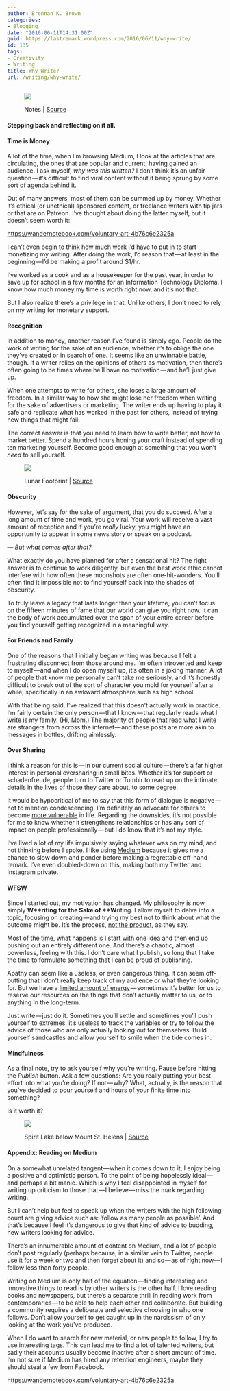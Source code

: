 ```yaml
---
author: Brennan K. Brown
categories:
- Blogging
date: "2016-06-11T14:31:00Z"
guid: https://lastremark.wordpress.com/2016/06/11/why-write/
id: 135
tags:
- Creativity
- Writing
title: Why Write?
url: /writing/why-write/
---
```


<figure class="wp-caption">

<img data-width="2800" data-height="1867" src="https://cdn-images-1.medium.com/max/2560/1*Fcdgb824Hz5dYn0ezM6-PA.jpeg" /> <figcaption class="wp-caption-text">Notes | <a href="https://www.flickr.com/photos/freddyfromutah/4424199420" target="_blank" rel="noopener noreferrer">Source</a></figcaption></figure>

#### Stepping back and reflecting on it all.

#### Time is Money

<span>A</span> lot of the time, when I’m browsing Medium, I look at the articles that are circulating, the ones that are popular and current, having gained an audience. I ask myself, _why was this written?_ I don’t think it’s an unfair question — it’s difficult to find viral content without it being sprung by some sort of agenda behind it.

Out of many answers, most of them can be summed up by money. Whether it’s ethical (or unethical) sponsored content, or freelance writers with tip jars or that are on Patreon. I’ve thought about doing the latter myself, but it doesn’t seem worth it:

<https://wandernotebook.com/voluntary-art-4b76c6e2325a>

<!--more-->

I can’t even begin to think how much work I’d have to put in to start monetizing my writing. After doing the work, I’d reason that — at least in the beginning — I’d be making a profit around \$1/hr.

I’ve worked as a cook and as a housekeeper for the past year, in order to save up for school in a few months for an Information Technology Diploma. I know how much money my time is worth right now, and it’s not that.

But I also realize there’s a privilege in that. Unlike others, I don’t need to rely on my writing for monetary support.

#### Recognition

<span>In</span> addition to money, another reason I’ve found is simply ego. People do the work of writing for the sake of an audience, whether it’s to oblige the one they’ve created or in search of one. It seems like an unwinnable battle, though. If a writer relies on the opinions of others as motivation, then there’s often going to be times where he’ll have no motivation — and he’ll just give up.

When one attempts to write for others, she loses a large amount of freedom. In a similar way to how she might lose her freedom when writing for the sake of advertisers or marketing. The writer ends up having to play it safe and replicate what has worked in the past for others, instead of trying new things that might fail.

The correct answer is that you need to learn how to write better, not how to market better. Spend a hundred hours honing your craft instead of spending ten marketing yourself. Become good enough at something that you won’t _need_ to sell yourself.

<figure class="wp-caption">

<img data-width="2349" data-height="2363" src="https://cdn-images-1.medium.com/max/600/1*p767qNQgDW0nJGNZhxNZMg.jpeg" /> <figcaption class="wp-caption-text">Lunar Footprint | <a href="https://en.wikipedia.org/wiki/Buzz_Aldrin#/media/File:Apollo_11_bootprint.jpg" target="_blank" rel="noopener noreferrer">Source</a></figcaption></figure>

#### Obscurity

However, let’s say for the sake of argument, that you do succeed. After a long amount of time and work, you go viral. Your work will receive a vast amount of reception and if you’re _really_ lucky, you might have an opportunity to appear in some news story or speak on a podcast.

_— But what comes after that?_

What exactly do you have planned for after a sensational hit? The right answer is to continue to work diligently, but even the best work ethic cannot interfere with how often these moonshots are often one-hit-wonders. You’ll often find it impossible not to find yourself back into the shades of obscurity.

To truly leave a legacy that lasts longer than your lifetime, you can’t focus on the fifteen minutes of fame that our world can give you right now. It can the body of work accumulated over the span of your entire career before you find yourself getting recognized in a meaningful way.

#### For Friends and Family

<span>O</span>ne of the reasons that I initially began writing was because I felt a frustrating disconnect from those around me. I’m often introverted and keep to myself — and when I do open myself up, it’s often in a joking manner. A lot of people that know me personally can’t take me seriously, and it’s honestly difficult to break out of the sort of character you mold for yourself after a while, specifically in an awkward atmosphere such as high school.

With that being said, I’ve realized that this doesn’t actually work in practice. I’m fairly certain the only person — that I know — that regularly reads what I write is my family. (Hi, Mom.) The majority of people that read what I write are strangers from across the internet — and these posts are more akin to messages in bottles, drifting aimlessly.

#### Over Sharing

I think a reason for this is — in our current social culture — there’s a far higher interest in personal oversharing in small bites. Whether it’s for support or schadenfreude, people turn to Twitter or Tumblr to read up on the intimate details in the lives of those they care about, to some degree.

It would be hypocritical of me to say that this form of dialogue is negative — not to mention condescending. I’m definitely an advocate for others to become <a href="https://www.ted.com/talks/brene_brown_on_vulnerability?language=en" target="_blank" rel="noopener noreferrer">more vulnerable</a> in life. Regarding the downsides, it’s not possible for me to know whether it strengthens relationships or has any sort of impact on people professionally — but I do know that it’s not my style.

I’ve lived a lot of my life impulsively saying whatever was on my mind, and not thinking before I spoke. I like using <a href="https://medium.com/u/504c7870fdb6" target="_blank" rel="noopener noreferrer">Medium</a> because it gives me a chance to slow down and ponder before making a regrettable off-hand remark. I’ve even doubled-down on this, making both my Twitter and Instagram private.

#### WFSW

<span>S</span>ince I started out, my motivation has changed. My philosophy is now simply <b>W**riting **f**or the **S**ake of **W</b>riting. I allow myself to delve into a topic, focusing on creating — and trying my best not to think about what the outcome might be. It’s the process, <a href="http://99u.com/workbook/50777/focus-on-the-process-instead-of-the-final-product" target="_blank" rel="noopener noreferrer">not the product</a>, as they say.

Most of the time, what happens is I start with one idea and then end up pushing out an entirely different one. And there’s a chaotic, almost powerless, feeling with this. I don’t care what I publish, so long that I take the time to formulate something that I can be proud of publishing.

Apathy can seem like a useless, or even dangerous thing. It can seem off-putting that I don’t really keep track of my audience or what they’re looking for. But we have a <a href="https://wandernotebook.com/our-finite-everything-8ed4d9d70a2f#.e8et8enrg" target="_blank" rel="noopener noreferrer">limited amount of energy</a> — sometimes it’s better for us to reserve our resources on the things that don’t actually matter to us, or to anything in the long-term.

Just write — just do it. Sometimes you’ll settle and sometimes you’ll push yourself to extremes, it’s useless to track the variables or try to follow the advice of those who are only actually looking out for themselves. Build yourself sandcastles and allow yourself to smile when the tide comes in.

#### Mindfulness

<span>As</span> a final note, try to ask yourself why you’re writing. Pause before hitting the _Publish_ button. Ask a few questions: Are you really putting your best effort into what you’re doing? If not — why? What, actually, is the reason that you’ve decided to pour yourself and hours of your finite time into something?

Is it worth it?

<figure class="wp-caption">

<img data-width="3000" data-height="1736" src="https://cdn-images-1.medium.com/max/2560/1*G_V2Bp6Hab7V-Mf_6nL9Fg.jpeg" /> <figcaption class="wp-caption-text">Spirit Lake below Mount St. Helens | <a href="https://commons.wikimedia.org/wiki/File:Spirit_Lake_below_Mount_St_Helens_-_NARA_-_299058.jpg" target="_blank" rel="noopener noreferrer">Source</a></figcaption></figure>

#### Appendix: Reading on Medium

<span>On</span> a somewhat unrelated tangent — when it comes down to it, I enjoy being a positive and optimistic person. To the point of being hopelessly ideal — and perhaps a bit manic. Which is why I feel disappointed in myself for writing up criticism to those that — I believe — miss the mark regarding writing.

But I can’t help but feel to speak up when the writers with the high following count are giving advice such as: ‘follow as many people as possible’. And that’s because I feel it’s dangerous to give that kind of advice to budding, new writers looking for advice.

There’s an innumerable amount of content on Medium, and a lot of people don’t post regularly (perhaps because, in a similar vein to Twitter, people use it for a week or two and then forget about it) and so — as of right now — I follow less than forty people.

Writing on Medium is only half of the equation — finding interesting and innovative things to read is by other writers is the other half. I love reading books and newspapers, but there’s a separate thrill in reading work from contemporaries — to be able to help each other and collaborate. But building a community requires a deliberate and selective choosing in who one follows. Don’t allow yourself to get caught up in the narcissism of only looking at the work you’ve produced.

When I do want to search for new material, or new people to follow, I try to use interesting tags. This can lead me to find a lot of talented writers, but sadly their accounts usually become inactive after a short amount of time. I’m not sure if Medium has hired any retention engineers, maybe they should steal a few from Facebook.

<https://wandernotebook.com/voluntary-art-4b76c6e2325a>

